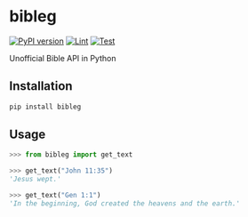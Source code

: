 # bibleg

[![PyPI version](https://badge.fury.io/py/bibleg.svg?icon=si%3Apython)](https://badge.fury.io/py/bibleg)
[![Lint](https://github.com/jncraton/bibleg/actions/workflows/lint.yml/badge.svg)](https://github.com/jncraton/bibleg/actions/workflows/lint.yml)
[![Test](https://github.com/jncraton/bibleg/actions/workflows/test.yml/badge.svg)](https://github.com/jncraton/bibleg/actions/workflows/test.yml)

Unofficial Bible API in Python

## Installation

```sh
pip install bibleg
```

## Usage

```python
>>> from bibleg import get_text

>>> get_text("John 11:35")
'Jesus wept.'

>>> get_text("Gen 1:1")
'In the beginning, God created the heavens and the earth.'
```
